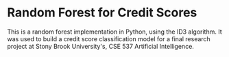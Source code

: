 # Random Forest for Credit Scores
This is a random forest implementation in Python, using the ID3 algorithm. It was used to build a credit score classification model for a final research project at Stony Brook University's, CSE 537 Artificial Intelligence.
